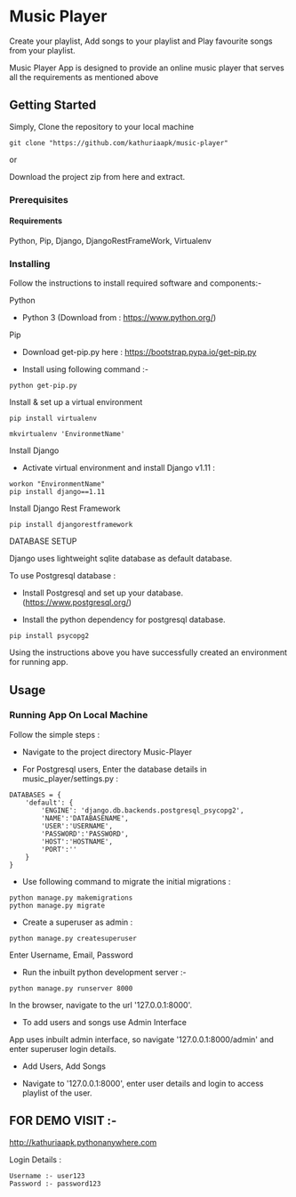 # Music Player

Create your playlist, Add songs to your playlist and Play favourite songs from your playlist.

Music Player App is designed to provide an online music player that serves all the requirements as mentioned above

## Getting Started

Simply, Clone the repository to your local machine 
```
git clone "https://github.com/kathuriaapk/music-player"
```
or 

Download the project zip from here and extract.

### Prerequisites

#### Requirements

Python, Pip, Django, DjangoRestFrameWork, Virtualenv

### Installing

Follow the instructions to install required software and components:-

Python

- Python 3 (Download from : https://www.python.org/)

Pip

- Download get-pip.py here : https://bootstrap.pypa.io/get-pip.py

- Install using following command :-

```
python get-pip.py
```

Install & set up a virtual environment

```
pip install virtualenv
```
```
mkvirtualenv 'EnvironmetName'
```

Install Django
- Activate virtual environment and install Django v1.11 :
```
workon "EnvironmentName"
pip install django==1.11
```
Install Django Rest Framework

```
pip install djangorestframework
```

DATABASE SETUP

Django uses lightweight sqlite database as default database.

To use Postgresql database :

- Install Postgresql and set up your database. (https://www.postgresql.org/)

- Install the python dependency for postgresql database.

```
pip install psycopg2
```
Using the instructions above you have successfully created an environment for running app.

## Usage

### Running App On Local Machine

Follow the simple steps :

- Navigate to the project directory Music-Player

- For Postgresql users, Enter the database details in music_player/settings.py :

```
DATABASES = {
    'default': {
        'ENGINE': 'django.db.backends.postgresql_psycopg2',
        'NAME':'DATABASENAME',
        'USER':'USERNAME',
        'PASSWORD':'PASSWORD',
        'HOST':'HOSTNAME',
        'PORT':''
    }
}
```

- Use following command to migrate the initial migrations :

```
python manage.py makemigrations
python manage.py migrate
```
- Create a superuser as admin  :

```
python manage.py createsuperuser
```
Enter Username, Email, Password

- Run the inbuilt python development server :-

```
python manage.py runserver 8000
```
In the browser, navigate to the url '127.0.0.1:8000'.

- To add users and songs use Admin Interface

App uses inbuilt admin interface, so navigate '127.0.0.1:8000/admin' and enter superuser login details.

- Add Users, Add Songs

- Navigate to '127.0.0.1:8000', enter user details and login to access playlist of the user. 


## FOR DEMO VISIT :-

http://kathuriaapk.pythonanywhere.com

Login Details :

```
Username :- user123
Password :- password123
```
